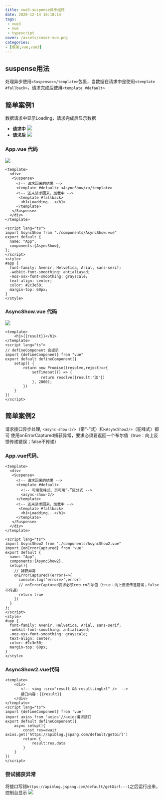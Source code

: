 ```yaml
---
title: vue3-suspense异步组件
date: 2020-12-14 16:18:14
tags: 
 - vue3
 - vue
 - typescript
cover: /assets/cover-vue.png
categories: 
- [框架,vue,vue3]
---
```

## suspense用法

处理异步使用`<Suspense></template>`包裹，当数据在请求中是使用`<template #fallback>`，请求完成后使用`<template #default>`
## 简单案例1
数据请求中显示Loading，请求完成后显示数据
* __请求中__
![](1.png)
* __请求后__
![](2.png)
### App.vue 代码
![](3.png)
```
<template>
  <div>
   <Suspense>
     <!-- 请求回来的结果 -->
     <template #default> <AsyncShow/></template>
     <!-- 还未请求回来，加载中 -->
      <template #fallback>
       <h1>Loadding...</h1>
     </template>
   </Suspense>
  </div>
</template>

<script lang="ts">
import AsyncShow from "./components/AsyncShow.vue"
export default {
  name: "App",
  components:{AsyncShow},
};
</script>
<style>
#app {
  font-family: Avenir, Helvetica, Arial, sans-serif;
  -webkit-font-smoothing: antialiased;
  -moz-osx-font-smoothing: grayscale;
  text-align: center;
  color: #2c3e50;
  margin-top: 60px;
}
</style>
```

### AsyncShow.vue 代码
![](4.png)
```
<template>
    <h1>{{result}}</h1>
</template>
<script lang="ts">
// defineComponent 会提示
import {defineComponent} from "vue"
export default defineComponent({
    setup() {
        return new Promise((resolve,reject)=>{
            setTimeout(() => {
                return resolve({result:'珈'})
            }, 2000);
        })
    }
})
</script>
```
## 简单案例2
请求接口异步处理,
`<async-show-2/>`（带“-”式）和`<AsyncShow2/>`（驼峰式）都可
使用onErrorCaptured捕获异常，要求必须要返回一个布尔值（true：向上反馈传递错误；false不传递）
### App.vue代码、
```
<template>
  <div>
   <Suspense>
     <!-- 请求回来的结果 -->
     <template #default>
       <!-- 可用驼峰式、页可用“-”区分式 -->
       <async-show-2/>
     </template>
     <!-- 还未请求回来，加载中 -->
      <template #fallback>
       <h1>Loadding...</h1>
     </template>
   </Suspense>
  </div>
</template>

<script lang="ts">
import AsyncShow2 from "./components/AsyncShow2.vue"
import {onErrorCaptured} from 'vue'
export default {
  name: "App",
  components:{AsyncShow2},
  setup(){
    // 捕获异常
    onErrorCaptured((error)=>{
      console.log('error=>',error)
      // onErrorCaptured要求必须return布尔值（true：向上反馈传递错误；false不传递）
      return true
    })
  }
};
</script>
<style>
#app {
  font-family: Avenir, Helvetica, Arial, sans-serif;
  -webkit-font-smoothing: antialiased;
  -moz-osx-font-smoothing: grayscale;
  text-align: center;
  color: #2c3e50;
  margin-top: 60px;
}
</style>
```
### AsyncShow2.vue代码
```
<template>
    <div>
       <!-- <img :src="result && result.imgUrl" />  -->
       接口内容：{{result}}
    </div>
</template>
<script lang="ts">
import {defineComponent} from 'vue'
import axios from 'axios'//axios请求接口
export default defineComponent({
    async setup(){
        const res=await axios.get('https://apiblog.jspang.com/default/getGirl')
        return {
            result:res.data
        }
    }
})
</script>
```
### 尝试捕获异常
将接口写错`https://apiblog.jspang.com/default/getGirl---1`之后运行出来，控制台显示
![](5.png)